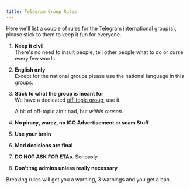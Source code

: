 ```yaml
---
title: Telegram Group Rules
---
```


Here we'll list a couple of rules for the Telegram international group(s), please stick to them to keep it fun for everyone.

1. **Keep it civil**  
There's no need to insult people, tell other people what to do or curse every few words.

2. **English only**    
Except for the national groups please use the national language in this groups.

3. **Stick to what the group is meant for**  
We have a dedicated [off-topic group](https://t.me/qwertycoin_offtopic), use it.

    A bit of off-topic ain't bad, but *within reason*.

4. **No piracy, warez, no ICO Advertisement or scam Stuff**

5. **Use your brain**

6. **Mod decisions are final**

7. **DO NOT ASK FOR ETAs**. Seriously.

8. **Don't tag admins unless really necessary**

Breaking rules will get you a warning, 3 warnings and you get a ban.
